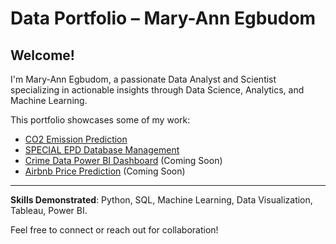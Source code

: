 # Data Portfolio – Mary-Ann Egbudom

## Welcome!

I'm Mary-Ann Egbudom, a passionate Data Analyst and Scientist specializing in actionable insights through Data Science, Analytics, and Machine Learning.

This portfolio showcases some of my work:

- [CO2 Emission Prediction](https://github.com/maryannegbudom/predicting-co2-emission)
- [SPECIAL EPD Database Management](https://github.com/maryannegbudom/special-epd-database-management)
- [Crime Data Power BI Dashboard](https://github.com/maryannegbudom/crime-data-dashboard) (Coming Soon)
- [Airbnb Price Prediction](https://github.com/maryannegbudom/airbnb-price-prediction) (Coming Soon)

---

**Skills Demonstrated**: Python, SQL, Machine Learning, Data Visualization, Tableau, Power BI.

Feel free to connect or reach out for collaboration!
